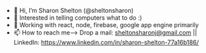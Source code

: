 - 👋 Hi, I’m Sharon Shelton (@sheltonsharon)
- 👀 Interested in telling computers what to do :)
- 🌱 Working with react, node, firebase, google app engine primarily
- 📫 How to reach me--> Drop a mail: sheltonsharonj@gmail.com || LinkedIn: https://www.linkedin.com/in/sharon-shelton-77a16b186/

<!---
sheltonsharon/sheltonsharon is a ✨ special ✨ repository because its `README.md` (this file) appears on your GitHub profile.
You can click the Preview link to take a look at your changes.
--->
